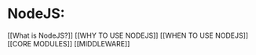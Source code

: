 # NodeJS:
[[What is NodeJS?]]
[[WHY TO USE NODEJS]]
[[WHEN TO USE NODEJS]]
[[CORE MODULES]]
[[MIDDLEWARE]]
